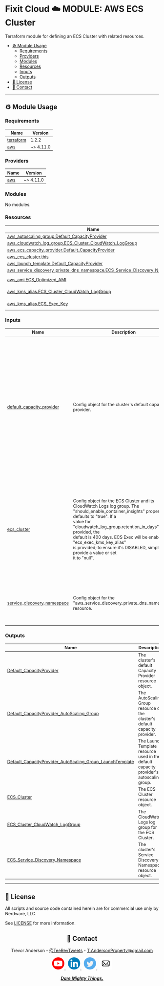<h1>Fixit Cloud ☁️ MODULE: AWS ECS Cluster</h1>

Terraform module for defining an ECS Cluster with related resources.

- [⚙️ Module Usage](#️-module-usage)
  - [Requirements](#requirements)
  - [Providers](#providers)
  - [Modules](#modules)
  - [Resources](#resources)
  - [Inputs](#inputs)
  - [Outputs](#outputs)
- [📝 License](#-license)
- [💬 Contact](#-contact)

<!-- BEGINNING OF PRE-COMMIT-TERRAFORM DOCS HOOK -->
<!-- prettier-ignore-start -->

---

## ⚙️ Module Usage

### Requirements

| Name                                                                     | Version   |
| ------------------------------------------------------------------------ | --------- |
| <a name="requirement_terraform"></a> [terraform](#requirement_terraform) | 1.2.2     |
| <a name="requirement_aws"></a> [aws](#requirement_aws)                   | ~> 4.11.0 |

### Providers

| Name                                             | Version   |
| ------------------------------------------------ | --------- |
| <a name="provider_aws"></a> [aws](#provider_aws) | ~> 4.11.0 |

### Modules

No modules.

### Resources

| Name                                                                                                                                                                                               | Type        |
| -------------------------------------------------------------------------------------------------------------------------------------------------------------------------------------------------- | ----------- |
| [aws_autoscaling_group.Default_CapacityProvider](https://registry.terraform.io/providers/hashicorp/aws/latest/docs/resources/autoscaling_group)                                                    | resource    |
| [aws_cloudwatch_log_group.ECS_Cluster_CloudWatch_LogGroup](https://registry.terraform.io/providers/hashicorp/aws/latest/docs/resources/cloudwatch_log_group)                                       | resource    |
| [aws_ecs_capacity_provider.Default_CapacityProvider](https://registry.terraform.io/providers/hashicorp/aws/latest/docs/resources/ecs_capacity_provider)                                            | resource    |
| [aws_ecs_cluster.this](https://registry.terraform.io/providers/hashicorp/aws/latest/docs/resources/ecs_cluster)                                                                                    | resource    |
| [aws_launch_template.Default_CapacityProvider](https://registry.terraform.io/providers/hashicorp/aws/latest/docs/resources/launch_template)                                                        | resource    |
| [aws_service_discovery_private_dns_namespace.ECS_Service_Discovery_Namespace](https://registry.terraform.io/providers/hashicorp/aws/latest/docs/resources/service_discovery_private_dns_namespace) | resource    |
| [aws_ami.ECS_Optimized_AMI](https://registry.terraform.io/providers/hashicorp/aws/latest/docs/data-sources/ami)                                                                                    | data source |
| [aws_kms_alias.ECS_Cluster_CloudWatch_LogGroup](https://registry.terraform.io/providers/hashicorp/aws/latest/docs/data-sources/kms_alias)                                                          | data source |
| [aws_kms_alias.ECS_Exec_Key](https://registry.terraform.io/providers/hashicorp/aws/latest/docs/data-sources/kms_alias)                                                                             | data source |

### Inputs

| Name                                                                                                               | Description                                                                                                                                                                                                                                                                                                                                                                                            | Type                                                                                                                                                                                                                                                                                                                                                                                                    | Default                                                                                                                                                                                                                                                                                                                                                                                                                                                                                                                                                                | Required |
| ------------------------------------------------------------------------------------------------------------------ | ------------------------------------------------------------------------------------------------------------------------------------------------------------------------------------------------------------------------------------------------------------------------------------------------------------------------------------------------------------------------------------------------------ | ------------------------------------------------------------------------------------------------------------------------------------------------------------------------------------------------------------------------------------------------------------------------------------------------------------------------------------------------------------------------------------------------------- | ---------------------------------------------------------------------------------------------------------------------------------------------------------------------------------------------------------------------------------------------------------------------------------------------------------------------------------------------------------------------------------------------------------------------------------------------------------------------------------------------------------------------------------------------------------------------- | :------: |
| <a name="input_default_capacity_provider"></a> [default_capacity_provider](#input_default_capacity_provider)       | Config object for the cluster's default capacity provider.                                                                                                                                                                                                                                                                                                                                             | <pre>object({<br> name = optional(string)<br> tags = optional(map(string))<br> autoscaling_group = optional(object({<br> name = optional(string)<br> tags = optional(map(string))<br> launch_template = optional(object({<br> name = optional(string)<br> description = optional(string)<br> tags = optional(map(string))<br> }))<br> }))<br> })</pre>                                                  | <pre>{<br> "autoscaling_group": {<br> "launch_template": {<br> "description": "Terraform-managed launch template for an ECS Cluster's default capacity provider.",<br> "name": "Default_CapacityProvider_LaunchTemplate",<br> "tags": {<br> "Name": "Default_CapacityProvider_LaunchTemplate"<br> }<br> },<br> "name": "Default_CapacityProvider_AutoScaling_Group",<br> "tags": {<br> "Name": "Default_CapacityProvider_AutoScaling_Group"<br> }<br> },<br> "name": "Default_CapacityProvider",<br> "tags": {<br> "Name": "Default_CapacityProvider"<br> }<br>}</pre> |    no    |
| <a name="input_ecs_cluster"></a> [ecs_cluster](#input_ecs_cluster)                                                 | Config object for the ECS Cluster and its CloudWatch Logs log group. The<br>"should_enable_container_insights" property defaults to "true". If a<br>value for "cloudwatch_log_group.retention_in_days" is not provided, the<br>default is 400 days. ECS Exec will be enabled if "ecs_exec_kms_key_alias"<br>is provided; to ensure it's DISABLED, simply don't provide a value or set<br>it to "null". | <pre>object({<br> name = string<br> capacity_provider_arns = optional(list(string))<br> should_enable_container_insights = optional(bool)<br> ecs_exec_kms_key_alias = optional(string)<br> tags = optional(map(string))<br> cloudwatch_log_group = object({<br> name = string<br> kms_key_alias = string<br> retention_in_days = optional(number)<br> tags = optional(map(string))<br> })<br> })</pre> | n/a                                                                                                                                                                                                                                                                                                                                                                                                                                                                                                                                                                    |   yes    |
| <a name="input_service_discovery_namespace"></a> [service_discovery_namespace](#input_service_discovery_namespace) | Config object for the "aws_service_discovery_private_dns_namespace" resource.                                                                                                                                                                                                                                                                                                                          | <pre>object({<br> name = string<br> description = string<br> vpc_id = string<br> tags = optional(map(string))<br> })</pre>                                                                                                                                                                                                                                                                              | n/a                                                                                                                                                                                                                                                                                                                                                                                                                                                                                                                                                                    |   yes    |

### Outputs

| Name                                                                                                                                                                                                           | Description                                                                             |
| -------------------------------------------------------------------------------------------------------------------------------------------------------------------------------------------------------------- | --------------------------------------------------------------------------------------- |
| <a name="output_Default_CapacityProvider"></a> [Default_CapacityProvider](#output_Default_CapacityProvider)                                                                                                    | The cluster's default Capacity Provider resource object.                                |
| <a name="output_Default_CapacityProvider_AutoScaling_Group"></a> [Default_CapacityProvider_AutoScaling_Group](#output_Default_CapacityProvider_AutoScaling_Group)                                              | The AutoScaling Group resource of the cluster's default capacity provider.              |
| <a name="output_Default_CapacityProvider_AutoScaling_Group_LaunchTemplate"></a> [Default_CapacityProvider_AutoScaling_Group_LaunchTemplate](#output_Default_CapacityProvider_AutoScaling_Group_LaunchTemplate) | The Launch Template resource used in the default capacity provider's autoscaling group. |
| <a name="output_ECS_Cluster"></a> [ECS_Cluster](#output_ECS_Cluster)                                                                                                                                           | The ECS Cluster resource object.                                                        |
| <a name="output_ECS_Cluster_CloudWatch_LogGroup"></a> [ECS_Cluster_CloudWatch_LogGroup](#output_ECS_Cluster_CloudWatch_LogGroup)                                                                               | The CloudWatch Logs log group for the ECS Cluster.                                      |
| <a name="output_ECS_Service_Discovery_Namespace"></a> [ECS_Service_Discovery_Namespace](#output_ECS_Service_Discovery_Namespace)                                                                               | The cluster's Service Discovery Namespace resource object.                              |

---

## 📝 License

All scripts and source code contained herein are for commercial use only by Nerdware, LLC.

See [LICENSE](/LICENSE) for more information.

<div align="center" style="margin-top:30px;">

## 💬 Contact

Trevor Anderson - [@TeeRevTweets](https://twitter.com/teerevtweets) - [T.AndersonProperty@gmail.com](mailto:T.AndersonProperty@gmail.com)

  <a href="https://www.youtube.com/channel/UCguSCK_j1obMVXvv-DUS3ng">
    <img src="https://github.com/trevor-anderson/trevor-anderson/blob/main/assets/YouTube_icon_circle.svg" height="40" />
  </a>
  &nbsp;
  <a href="https://www.linkedin.com/in/trevor-anderson-3a3b0392/">
    <img src="https://github.com/trevor-anderson/trevor-anderson/blob/main/assets/LinkedIn_icon_circle.svg" height="40" />
  </a>
  &nbsp;
  <a href="https://twitter.com/TeeRevTweets">
    <img src="https://github.com/trevor-anderson/trevor-anderson/blob/main/assets/Twitter_icon_circle.svg" height="40" />
  </a>
  &nbsp;
  <a href="mailto:T.AndersonProperty@gmail.com">
    <img src="https://github.com/trevor-anderson/trevor-anderson/blob/main/assets/email_icon_circle.svg" height="40" />
  </a>
  <br><br>

  <a href="https://daremightythings.co/">
    <strong><i>Dare Mighty Things.</i></strong>
  </a>

</div>
<!-- prettier-ignore-end -->
<!-- END OF PRE-COMMIT-TERRAFORM DOCS HOOK -->
